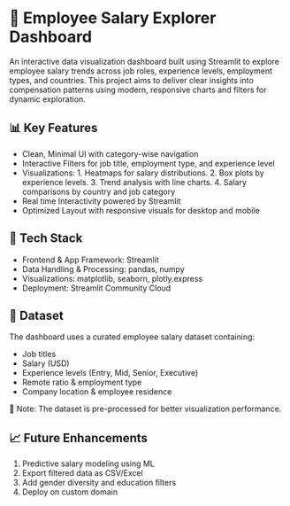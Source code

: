 # 💼 Employee Salary Explorer Dashboard

An interactive data visualization dashboard built using Streamlit to explore employee salary trends across job roles, experience levels, employment types, and countries. 
This project aims to deliver clear insights into compensation patterns using modern, responsive charts and filters for dynamic exploration.

## 📊 Key Features

- Clean, Minimal UI with category-wise navigation
- Interactive Filters for job title, employment type, and experience level
- Visualizations: 1. Heatmaps for salary distributions.
                  2. Box plots by experience levels.
                  3. Trend analysis with line charts.
                  4. Salary comparisons by country and job category 
- Real time Interactivity powered by Streamlit 
- Optimized Layout with responsive visuals for desktop and mobile

## 🧰 Tech Stack

- Frontend & App Framework: Streamlit
- Data Handling & Processing: pandas, numpy
- Visualizations: matplotlib, seaborn, plotly.express
- Deployment: Streamlit Community Cloud

## 📂 Dataset

The dashboard uses a curated employee salary dataset containing:
- Job titles
- Salary (USD)
- Experience levels (Entry, Mid, Senior, Executive)
- Remote ratio & employment type
- Company location & employee residence

📌 Note: The dataset is pre-processed for better visualization performance.

## 📈 Future Enhancements

1. Predictive salary modeling using ML
2. Export filtered data as CSV/Excel
3. Add gender diversity and education filters
4. Deploy on custom domain

